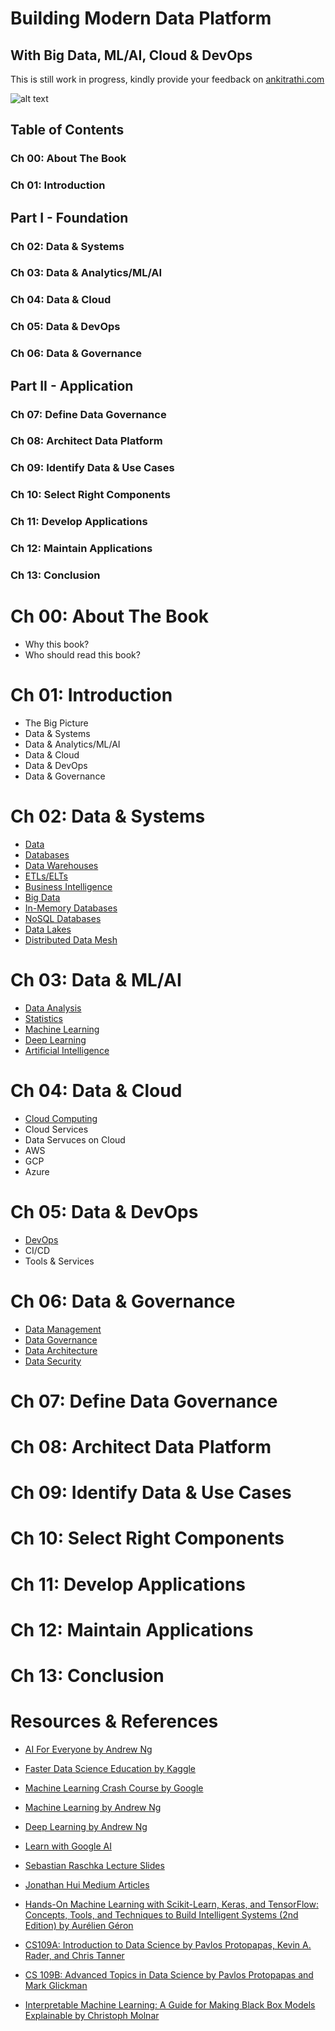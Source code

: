 # Building Modern Data Platform
## With Big Data, ML/AI, Cloud & DevOps

This is still work in progress, kindly provide your feedback on [ankitrathi.com](http://ankitrathi.com/)

![alt text](https://github.com/ankitrathi169/ankitrathi169.github.io/blob/master/Resources/BuildingMDP-CoverComposite.jpg)


## Table of Contents

### Ch 00: About The Book
### Ch 01: Introduction
## Part I - Foundation
### Ch 02: Data & Systems
### Ch 03: Data & Analytics/ML/AI
### Ch 04: Data & Cloud
### Ch 05: Data & DevOps
### Ch 06: Data & Governance
## Part II - Application
### Ch 07: Define Data Governance
### Ch 08: Architect Data Platform
### Ch 09: Identify Data & Use Cases
### Ch 10: Select Right Components
### Ch 11: Develop Applications
### Ch 12: Maintain Applications
### Ch 13: Conclusion


# Ch 00: About The Book
- Why this book?
- Who should read this book?

# Ch 01: Introduction

- The Big Picture
- Data & Systems
- Data & Analytics/ML/AI
- Data & Cloud
- Data & DevOps
- Data & Governance

# Ch 02: Data & Systems
- [Data](https://en.wikipedia.org/wiki/Data)
- [Databases](https://en.wikipedia.org/wiki/Database)
- [Data Warehouses](https://en.wikipedia.org/wiki/Data_warehouse)
- [ETLs/ELTs](https://en.wikipedia.org/wiki/Extract,_transform,_load)
- [Business Intelligence](https://en.wikipedia.org/wiki/Business_intelligence)
- [Big Data](https://en.wikipedia.org/wiki/Big_data)
- [In-Memory Databases](https://en.wikipedia.org/wiki/In-memory_database)
- [NoSQL Databases](https://en.wikipedia.org/wiki/NoSQL)
- [Data Lakes](https://en.wikipedia.org/wiki/Data_lake)
- [Distributed Data Mesh](https://martinfowler.com/articles/data-monolith-to-mesh.html)

# Ch 03: Data & ML/AI
- [Data Analysis](https://en.wikipedia.org/wiki/Data_analysis)
- [Statistics](https://en.wikipedia.org/wiki/Statistics)
- [Machine Learning](https://en.wikipedia.org/wiki/Machine_learning)
- [Deep Learning](https://en.wikipedia.org/wiki/Deep_learning)
- [Artificial Intelligence](https://en.wikipedia.org/wiki/Artificial_intelligence)

# Ch 04: Data & Cloud
- [Cloud Computing](https://en.wikipedia.org/wiki/Cloud_computing)
- Cloud Services
- Data Servuces on Cloud
- AWS
- GCP
- Azure

# Ch 05: Data & DevOps
- [DevOps](https://en.wikipedia.org/wiki/DevOps)
- CI/CD
- Tools & Services

# Ch 06: Data & Governance
- [Data Management](https://en.wikipedia.org/wiki/Data_management)
- [Data Governance](https://en.wikipedia.org/wiki/Data_governance)
- [Data Architecture](https://en.wikipedia.org/wiki/Data_architecture)
- [Data Security](https://en.wikipedia.org/wiki/Computer_security)

# Ch 07: Define Data Governance

# Ch 08: Architect Data Platform

# Ch 09: Identify Data & Use Cases

# Ch 10: Select Right Components

# Ch 11: Develop Applications

# Ch 12: Maintain Applications

# Ch 13: Conclusion

# Resources & References

- [AI For Everyone by Andrew Ng](https://www.deeplearning.ai/ai-for-everyone/)

- [Faster Data Science Education by Kaggle](https://www.kaggle.com/learn/overview)

- [Machine Learning Crash Course by Google](https://developers.google.com/machine-learning/crash-course)

- [Machine Learning by Andrew Ng](https://www.coursera.org/learn/machine-learning)

- [Deep Learning by Andrew Ng](https://www.coursera.org/specializations/deep-learning)

- [Learn with Google AI](https://ai.google/education/)

- [Sebastian Raschka Lecture Slides](https://sebastianraschka.com/resources.html)

- [Jonathan Hui Medium Articles](https://sebastianraschka.com/resources.html)

- [Hands-On Machine Learning with Scikit-Learn, Keras, and TensorFlow: Concepts, Tools, and Techniques to Build Intelligent Systems (2nd Edition) by Aurélien Géron](https://www.amazon.in/Hands-Machine-Learning-Scikit-Learn-TensorFlow-ebook/dp/B07XGF2G87/)

- [CS109A: Introduction to Data Science by Pavlos Protopapas, Kevin A. Rader, and Chris Tanner](https://harvard-iacs.github.io/2019-CS109A/)

- [CS 109B: Advanced Topics in Data Science by Pavlos Protopapas and Mark Glickman](https://harvard-iacs.github.io/2019-CS109B/)

- [Interpretable Machine Learning: A Guide for Making Black Box Models Explainable by Christoph Molnar](https://christophm.github.io/interpretable-ml-book/)


